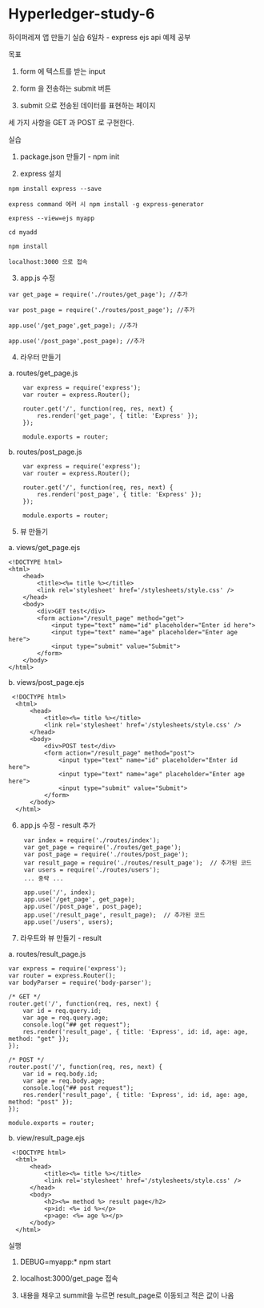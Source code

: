 # Hyperledger-study-6

하이퍼레져 앱 만들기 실습 6일차 - express ejs api 예제 공부

목표

  1) form 에 텍스트를 받는 input
  
  2) form 을 전송하는 submit 버튼
  
  3) submit 으로 전송된 데이터를 표현하는 페이지

세 가지 사항을 GET 과 POST 로 구현한다.

실습

  1) package.json 만들기 - npm init
  
  2) express 설치
  
    npm install express --save
    
    express command 에러 시 npm install -g express-generator
    
    express --view=ejs myapp
    
    cd myadd
    
    npm install
    
    localhost:3000 으로 접속
   
  3) app.js 수정
  
    var get_page = require('./routes/get_page'); //추가
    
    var post_page = require('./routes/post_page'); //추가
    
    app.use('/get_page',get_page); //추가
    
    app.use('/post_page',post_page); //추가
    
  4) 라우터 만들기
    
   a. routes/get_page.js
    
        var express = require('express'); 
        var router = express.Router();

        router.get('/', function(req, res, next) {
            res.render('get_page', { title: 'Express' });
        });

        module.exports = router;
      
   b. routes/post_page.js
    
        var express = require('express'); 
        var router = express.Router();

        router.get('/', function(req, res, next) {
            res.render('post_page', { title: 'Express' });
        });

        module.exports = router;
        
  5) 뷰 만들기
    
   a. views/get_page.ejs
   
    <!DOCTYPE html> 
    <html>
        <head>
            <title><%= title %></title>
            <link rel='stylesheet' href='/stylesheets/style.css' />
        </head>
        <body>
            <div>GET test</div>
            <form action="/result_page" method="get">
                <input type="text" name="id" placeholder="Enter id here">
                <input type="text" name="age" placeholder="Enter age here">
                <input type="submit" value="Submit">
            </form>
        </body>
    </html>
    
   b. views/post_page.ejs
   
     <!DOCTYPE html> 
      <html>
          <head>
              <title><%= title %></title>
              <link rel='stylesheet' href='/stylesheets/style.css' />
          </head>
          <body>
              <div>POST test</div>
              <form action="/result_page" method="post">
                  <input type="text" name="id" placeholder="Enter id here">
                  <input type="text" name="age" placeholder="Enter age here">
                  <input type="submit" value="Submit">
              </form>
          </body>
      </html>

6) app.js 수정 - result 추가

        var index = require('./routes/index');
        var get_page = require('./routes/get_page');
        var post_page = require('./routes/post_page');
        var result_page = require('./routes/result_page');  // 추가된 코드
        var users = require('./routes/users');
        ... 중략 ...

        app.use('/', index);
        app.use('/get_page', get_page);
        app.use('/post_page', post_page);
        app.use('/result_page', result_page);  // 추가된 코드
        app.use('/users', users);
        
7) 라우트와 뷰 만들기 - result

  a. routes/result_page.js
  
    var express = require('express');
    var router = express.Router();
    var bodyParser = require('body-parser');

    /* GET */
    router.get('/', function(req, res, next) {
        var id = req.query.id;
        var age = req.query.age;
        console.log("## get request");
        res.render('result_page', { title: 'Express', id: id, age: age, method: "get" });
    });

    /* POST */
    router.post('/', function(req, res, next) {
        var id = req.body.id;
        var age = req.body.age;
        console.log("## post request"); 
        res.render('result_page', { title: 'Express', id: id, age: age, method: "post" });
    });

    module.exports = router;
    
 b. view/result_page.ejs
 
     <!DOCTYPE html> 
      <html>
          <head>
              <title><%= title %></title>
              <link rel='stylesheet' href='/stylesheets/style.css' />
          </head>
          <body>
              <h2><%= method %> result page</h2>
              <p>id: <%= id %></p>
              <p>age: <%= age %></p>
          </body>
      </html>

실행

1) DEBUG=myapp:* npm start

2) localhost:3000/get_page 접속

3) 내용을 채우고 summit을 누르면 result_page로 이동되고 적은 값이 나옴
